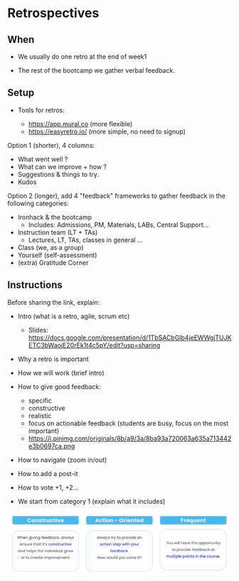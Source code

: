 # Retrospectives


## When

- We usually do one retro at the end of week1

- The rest of the bootcamp we gather verbal feedback.


## Setup

- Tools for retros:
  - https://app.mural.co (more flexible)
  - https://easyretro.io/ (more simple, no need to signup)


  <!-- 

  Setup in easyretro:

  - Add board > Use custom template
  - Configuration:
    - One vote per card.
    - Max votes: 10

  -->

  <!-- 
  
  @LT: 
  - may be better to add columns one by one
    - What went well ?
    - What can we improved + how ?
    - Suggestions & things to try
    - Kudos

  - limit votes: 10. (or tell them one vote per card)
  - show configuration: 1 vote per card.

  -->


Option 1 (shorter), 4 columns:
  - What went well ?
  - What can we improve + how ?
  - Suggestions & things to try.
  - Kudos


Option 2 (longer), add 4 "feedback" frameworks to gather feedback in the following categories:

  - Ironhack & the bootcamp
    - Includes: Admissions, PM, Materials, LABs, Central Support...
  - Instruction team (LT + TAs)
    - Lectures, LT, TAs, classes in general ...
  - Class (we, as a group)
  - Yourself (self-assessment)
  - (extra) Gratitude Corner





## Instructions

Before sharing the link, explain:

- Intro (what is a retro, agile, scrum etc)
  - Slides: https://docs.google.com/presentation/d/1TbSACbGlb4jeEWWgjTUJKETC3bWaojE20rEk1t4c5pY/edit?usp=sharing


- Why a retro is important
- How we will work (brief intro)
- How to give good feedback:
  - specific
  - constructive
  - realistic
  - focus on actionable feedback (students are busy, focus on the most important)
  - https://i.pinimg.com/originals/8b/a9/3a/8ba93a720063a635a713442e3b0697ca.png
- How to navigate (zoom in/out)
- How to add a post-it
- How to vote +1, +2...
- We start from category 1 (explain what it includes)

![good feedback](./feedback-ih.png)


<!--
- Be constructive. Make sure your feedback makes us grow and improve.  
- Be action-oriented. Try to give feedback with quick wins, steps and actions in mind.
-->

